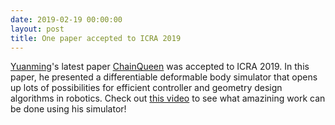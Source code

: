 ```yaml
---
date: 2019-02-19 00:00:00
layout: post
title: One paper accepted to ICRA 2019
---
```


[Yuanming](http://taichi.graphics/me/)'s latest paper [ChainQueen](https://arxiv.org/abs/1810.01054) was accepted to ICRA 2019. In this paper, he presented a differentiable deformable body simulator that opens up lots of possibilities for efficient controller and geometry design algorithms in robotics. Check out [this video](https://www.youtube.com/watch?v=4IWD4iGIsB4) to see what amazining work can be done using his simulator!